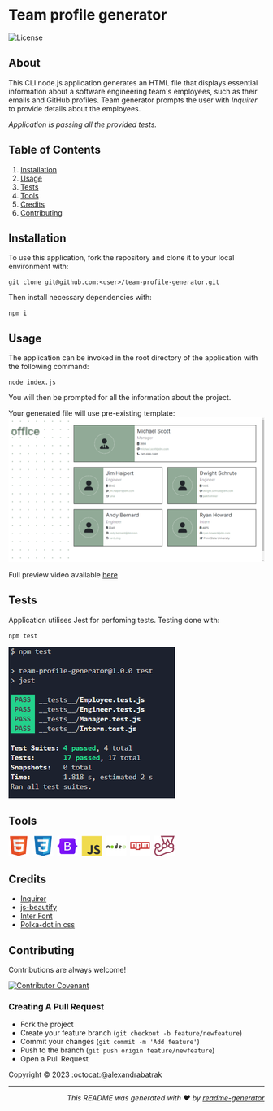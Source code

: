 # Team profile generator

![License](https://img.shields.io/badge/license-UNLICENCED-3558AE.svg?labelColor=2F2E32&style=for-the-badge&logo=simple-icons)

## About

This CLI node.js application generates an HTML file that displays essential information about a software engineering team's employees, such as their emails and GitHub profiles. Team generator prompts the user with _Inquirer_ to provide details about the employees.

_Application is passing all the provided tests._

## Table of Contents

1. [Installation](#installation)
2. [Usage](#usage)
3. [Tests](#tests)
4. [Tools](#tools)
5. [Credits](#credits)
6. [Contributing](#contributing)

## Installation

To use this application, fork the repository and clone it to your local environment with:

```
git clone git@github.com:<user>/team-profile-generator.git
```

Then install necessary dependencies with:

```
npm i
```

## Usage

The application can be invoked in the root directory of the application with the following command:

```
node index.js
```

You will then be prompted for all the information about the project.

Your generated file will use pre-existing template:
![preview](./assets/screenshot.png)

Full preview video available [here](https://watch.screencastify.com/v/iOWKGNdIb61XXDFtwLPO)

## Tests

Application utilises Jest for perfoming tests. Testing done with:

```
npm test
```

![tests-passing](./assets/tests-passed.png)

## Tools

<div>
<img src="https://github.com/devicons/devicon/blob/master/icons/html5/html5-original.svg"  title="HTML" alt="html" width="40" height="40"/>&nbsp;
<img src="https://github.com/devicons/devicon/blob/master/icons/css3/css3-original.svg"  title="CSS3" alt="CSS3" width="40" height="40"/>&nbsp;
<img src="https://github.com/devicons/devicon/blob/master/icons/bootstrap/bootstrap-original.svg"  title="Bootstrap" alt="Bootstrap" width="40" height="40"/>&nbsp;
<img src="https://github.com/devicons/devicon/blob/master/icons/javascript/javascript-original.svg" title="JavaScript" alt="JavaScript" width="40" height="40"/>&nbsp;
<img src="https://github.com/devicons/devicon/blob/master/icons/nodejs/nodejs-original-wordmark.svg" title="NodeJS" alt="NodeJS" width="40" height="40"/>&nbsp;
<img src="https://github.com/devicons/devicon/blob/master/icons/npm/npm-original-wordmark.svg"  title="npm" alt="npm" width="40" height="40"/>&nbsp;
<img src="https://github.com/devicons/devicon/blob/master/icons/jest/jest-plain.svg"  title="jest" alt="jest" width="40" height="40"/>&nbsp;
</div>

## Credits

- [Inquirer](https://www.npmjs.com/package/inquirer)
- [js-beautify](https://www.npmjs.com/package/js-beautify)
- [Inter Font](https://fonts.google.com/specimen/Inter)
- [Polka-dot in css](https://www.30secondsofcode.org/css/s/polka-dot-pattern)

## Contributing

Contributions are always welcome!

[![Contributor Covenant](https://img.shields.io/badge/Contributor%20Covenant-2.1-4baaaa.svg?labelColor=2F2E32&style=for-the-badge&logo=simple-icons)](https://www.contributor-covenant.org/version/2/1/code_of_conduct/)

### Creating A Pull Request

- Fork the project
- Create your feature branch (`git checkout -b feature/newfeature`)
- Commit your changes (`git commit -m 'Add feature'`)
- Push to the branch (`git push origin feature/newfeature`)
- Open a Pull Request

Copyright &copy; 2023 [:octocat:@alexandrabatrak](https://github.com/alexandrabatrak)

<hr><p style="text-align:right; font-style:italic">This README was generated with ❤️ by <a href="https://github.com/alexandrabatrak/readme-generator">readme-generator</a></p>
